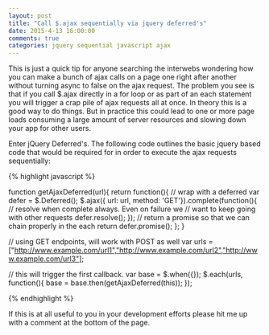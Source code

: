 ```yaml
---
layout: post
title: "Call $.ajax sequentially via jquery deferred's"
date: 2015-4-13 16:00:00
comments: true
categories: jquery sequential javascript ajax  
---
```


This is just a quick tip for anyone searching the interwebs wondering how you can make a bunch of ajax calls on a page one right after another without turning async to false on the ajax request.  The problem you see is that if you call $.ajax directly in a for loop or as part of an each statement you will trigger a crap pile of ajax requests all at once.   In theory this is a good way to do things.  But in practice this could lead to one or more page loads consuming a large amount of server resources and slowing down your app for other users.  

Enter jQuery Deferred's. The following code outlines the basic jquery based code that would be required for in order to execute the ajax requests sequentially:


{% highlight javascript %}

function getAjaxDeferred(url){
  return function(){
    // wrap with a deferred
    var defer = $.Deferred();
    $.ajax({ url: url, method: 'GET'}).complete(function(){
      // resolve when complete always.  Even on failure we 
      // want to keep going with other requests
      defer.resolve();
    });
    // return a promise so that we can chain properly in the each 
    return defer.promise();
  };
}
  
// using GET endpoints, will work with POST as well
var urls = ["http://www.example.com/url1","http://www.example.com/url2","http://www.example.com/url3"];

// this will trigger the first callback.
var base = $.when({});
$.each(urls, function(){
  base = base.then(getAjaxDeferred(this));
});

{% endhighlight %}

If this is at all useful to you in your development efforts please hit me up with a comment at the bottom of the page.

